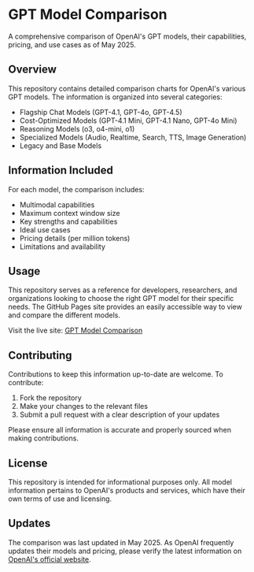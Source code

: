 # GPT Model Comparison

A comprehensive comparison of OpenAI's GPT models, their capabilities, pricing, and use cases as of May 2025.

## Overview

This repository contains detailed comparison charts for OpenAI's various GPT models. The information is organized into several categories:

- Flagship Chat Models (GPT-4.1, GPT-4o, GPT-4.5)
- Cost-Optimized Models (GPT-4.1 Mini, GPT-4.1 Nano, GPT-4o Mini)
- Reasoning Models (o3, o4-mini, o1)
- Specialized Models (Audio, Realtime, Search, TTS, Image Generation)
- Legacy and Base Models

## Information Included

For each model, the comparison includes:

- Multimodal capabilities
- Maximum context window size
- Key strengths and capabilities
- Ideal use cases
- Pricing details (per million tokens)
- Limitations and availability

## Usage

This repository serves as a reference for developers, researchers, and organizations looking to choose the right GPT model for their specific needs. The GitHub Pages site provides an easily accessible way to view and compare the different models.

Visit the live site: [GPT Model Comparison](https://jason.github.io/gpt-model-comparison/)

## Contributing

Contributions to keep this information up-to-date are welcome. To contribute:

1. Fork the repository
2. Make your changes to the relevant files
3. Submit a pull request with a clear description of your updates

Please ensure all information is accurate and properly sourced when making contributions.

## License

This repository is intended for informational purposes only. All model information pertains to OpenAI's products and services, which have their own terms of use and licensing.

## Updates

The comparison was last updated in May 2025. As OpenAI frequently updates their models and pricing, please verify the latest information on [OpenAI's official website](https://openai.com/).
